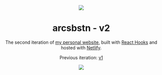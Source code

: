<p align="center">
  <img src="https://raw.githubusercontent.com/arcsbstn/arcsbstn.github.io/main/public/logo192.png">
</p>

<h1 align="center">arcsbstn - v2</h1>

<p align="center">The second iteration of <a href="https://arcsbstn.netlify.app" target="_blank">my personal website</a>, built with <a target="_blank" href="">React Hooks</a> and hosted with <a target="_blank" href="https://www.netlify.com/">Netlify</a>.

<p align="center">Previous iteration: <a href="https://github.com/arcsbstn/arcsbstn.github.io/releases/tag/v1.0.0" target="_blank">v1</a></center>

<p align="center">
<a href="https://app.netlify.com/sites/arcsbstn/deploys">
<img src="https://api.netlify.com/api/v1/badges/910ff005-4748-4978-b748-f1161506a72b/deploy-status"></a>
</p>
